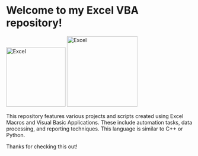 # Welcome to my Excel VBA repository!

<img src="https://upload.wikimedia.org/wikipedia/commons/3/34/Microsoft_Office_Excel_%282019–present%29.svg" alt="Excel" height="160"/> <img src="https://minhhpham.wordpress.com/wp-content/uploads/2014/08/vba-logo.png" alt="Excel" height="190"/>

This repository features various projects and scripts created using Excel Macros and Visual Basic Applications. These include automation tasks, data processing, and reporting techniques. This language is similar to C++ or Python.

Thanks for checking this out!
